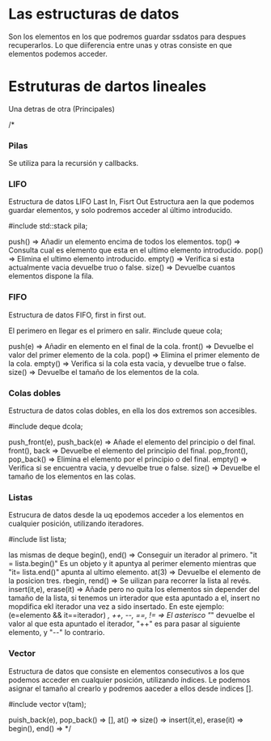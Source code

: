 # Las estructuras de datos
Son los elementos en los que podremos guardar ssdatos para despues recuperarlos.
Lo que diiferencia entre unas y otras consiste en que elementos podemos acceder.

# Estruturas de dartos lineales
Una detras de otra (Principales)

/*
### Pilas
Se utiliza para la recursión y callbacks.

### LIFO
Estructura de datos LIFO Last In, Fisrt Out
Estructura aen la que podemos guardar elementos, y solo podremos acceder al último introducido.

#include <stack>
std::stack<int> pila;

push() => Añadir un elemento encima de todos los elementos.
top() => Consulta cual es elemento que esta en el ultimo elemento introducido.
pop() => Elimina el ultimo elemento introducido.
empty() => Verifica si esta actualmente vacia devuelbe truo o false.
size() => Devuelbe cuantos elementos dispone la fila.

### FIFO
Estructura de datos FIFO, first in first out.

El perimero en llegar es el primero en salir.
#include <queue>
queue<int> cola;

push(e) => Añadir en elemento en el final de la cola.
front() => Devuelbe el valor del primer elemento de la cola.
pop() => Elimina el primer elemento de la cola.
empty() => Verifica si la cola esta vacia, y devuelbe true o false.
size() =>  Devuelbe el tamaño de los 
elementos de la cola.

### Colas dobles
Estructura de datos colas dobles, en ella los dos extremos son accesibles.

#include<deque>
deque<int> dcola;

push_front(e), push_back(e) => Añade el elemento del principio o del final.
front(), back => Devuelbe el elemento del principio del final.
pop_front(), pop_back() => Elimina el elemento por el principio o del final. 
empty() => Verifica si se encuentra vacia, y devuelbe true o false.
size() =>  Devuelbe el tamaño de los elementos en las colas.

### Listas
Estrucura de datos desde la uq epodemos acceder a los elementos en cualquier posición, utilizando iteradores.

#include <list>
list<int> lista;

las mismas de deque
begin(), end() => Conseguir un iterador al primero. "it = lista.begin()" Es un objeto y it apuntya al perimer elemento mientras que "it= lista.end()" apunta al ultimo elemento.
at(3) => Devuelbe el elemento de la posicion tres.
rbegin, rend() => Se uilizan para recorrer la lista al revés.
insert(it,e), erase(it) => Añade pero no quita los elementos sin depender del tamaño de la lista, si tenemos un irterador que esta apuntado a el, insert no mopdifica ekl iterador una vez a sido insertado. En este ejemplo: (e=elemento && it==iterador)
*, ++, --, ==, != => El asterisco "*" devuelbe el valor al que esta apuntado el iterador, "++" es para pasar al siguiente elemento, y "--" lo contrario.

### Vector
Estructura de datos que consiste en elementos consecutivos a los que podemos acceder en cualquier posición, utilizando índices. Le podemos asignar el tamaño al crearlo y podremos aaceder a ellos desde indices [].

#include <vector>
vector<int> v(tam);

puish_back(e), pop_back() =>
[], at() =>
size() =>
insert(it,e), erase(it) =>
begin(), end() =>
*/ 